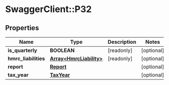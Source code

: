 # SwaggerClient::P32

## Properties
Name | Type | Description | Notes
------------ | ------------- | ------------- | -------------
**is_quarterly** | **BOOLEAN** | [readonly] | [optional] 
**hmrc_liabilities** | [**Array&lt;HmrcLiability&gt;**](HmrcLiability.md) | [readonly] | [optional] 
**report** | [**Report**](Report.md) |  | [optional] 
**tax_year** | [**TaxYear**](TaxYear.md) |  | [optional] 

